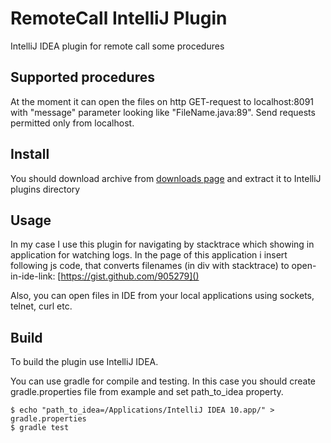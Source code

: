 RemoteCall IntelliJ Plugin
===================

IntelliJ IDEA plugin for remote call some procedures

Supported procedures
--------------------------------

At the moment it can open the files on http GET-request to localhost:8091 with "message" parameter looking like "FileName.java:89".
Send requests permitted only from localhost.

Install
---------

You should download archive from [downloads page](https://github.com/Zolotov/RemoteCall/archives/master) and extract it to IntelliJ plugins directory

Usage
---------

In my case I use this plugin for navigating by stacktrace which showing in application for watching logs. In the page of this application i insert following js code, that converts filenames (in div with stacktrace) to open-in-ide-link: [https://gist.github.com/905279]()

<script src="https://gist.github.com/905279.js?file=open_in_ide.js"></script>

Also, you can open files in IDE from your local applications using sockets, telnet, curl etc.

Build
---------
To build the plugin use IntelliJ IDEA.

You can use gradle for compile and testing. In this case you should create gradle.properties file from example and set path_to_idea property.

    $ echo "path_to_idea=/Applications/IntelliJ IDEA 10.app/" > gradle.properties
    $ gradle test

